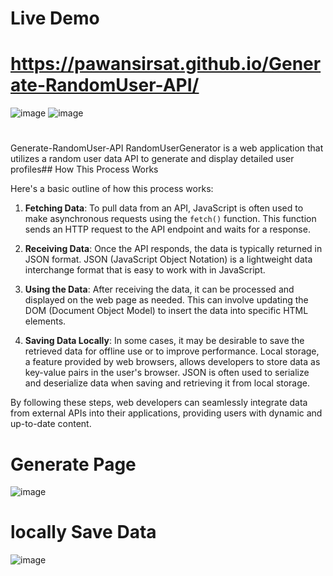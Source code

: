 
# Live Demo
# https://pawansirsat.github.io/Generate-RandomUser-API/
![image](https://github.com/PawanSirsat/Generate-RandomUser-API/assets/48860105/4a2cb0e6-6024-4544-bce1-22ae0af0a208)
![image](https://github.com/PawanSirsat/Generate-RandomUser-API/assets/48860105/ee8f7d89-02c8-45b2-b4ff-1f59f567f333)


# 
 Generate-RandomUser-API
RandomUserGenerator is a web application that utilizes a random user data API to generate and display detailed user profiles## How This Process Works

Here's a basic outline of how this process works:

1. **Fetching Data**: To pull data from an API, JavaScript is often used to make asynchronous requests using the `fetch()` function. This function sends an HTTP request to the API endpoint and waits for a response.

2. **Receiving Data**: Once the API responds, the data is typically returned in JSON format. JSON (JavaScript Object Notation) is a lightweight data interchange format that is easy to work with in JavaScript.

3. **Using the Data**: After receiving the data, it can be processed and displayed on the web page as needed. This can involve updating the DOM (Document Object Model) to insert the data into specific HTML elements.

4. **Saving Data Locally**: In some cases, it may be desirable to save the retrieved data for offline use or to improve performance. Local storage, a feature provided by web browsers, allows developers to store data as key-value pairs in the user's browser. JSON is often used to serialize and deserialize data when saving and retrieving it from local storage.

By following these steps, web developers can seamlessly integrate data from external APIs into their applications, providing users with dynamic and up-to-date content.

# Generate Page
![image](https://github.com/PawanSirsat/Generate-RandomUser-API/assets/48860105/c737510e-48f3-4784-885c-93b3606c160c)


# locally Save Data
![image](https://github.com/PawanSirsat/Generate-RandomUser-API/assets/48860105/755fab5c-34dc-4ecf-9408-f2651de108c5)


